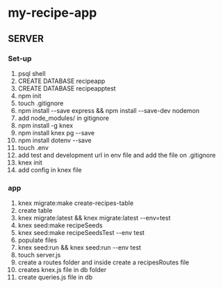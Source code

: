 # my-recipe-app
## SERVER
### Set-up
1. psql shell
2. CREATE DATABASE recipeapp
3. CREATE DATABASE recipeapptest
4. npm init
5. touch .gitignore
6. npm install --save express && npm install --save-dev nodemon
7. add node_modules/ in gitignore
8. npm install -g knex
9. npm install knex pg --save
10. npm install dotenv --save
11. touch .env
12. add test  and development url in env file and add the file on .gitignore 
13. knex init
14. add config in knex file
### app
1. knex migrate:make create-recipes-table
2. create table
3. knex migrate:latest && knex migrate:latest --env=test
4. knex seed:make recipeSeeds
5. knex seed:make recipeSeedsTest  --env test
6. populate files
7. knex seed:run && knex seed:run --env test
8. touch server.js
9. create a routes folder and inside create a recipesRoutes file
10. creates knex.js file in db folder 
11. create queries.js file in db


